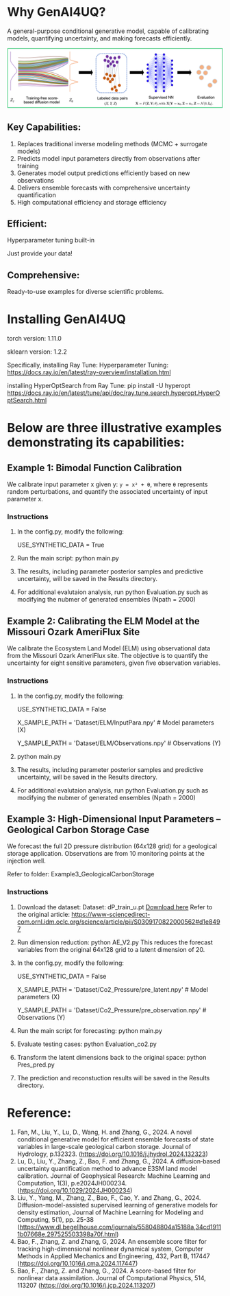 
# Why GenAI4UQ?

A general-purpose conditional generative model, capable of calibrating models, quantifying uncertainty, and making forecasts efficiently.

![Conditional Generative Model](ConditionalGenenativeModel.png)


## Key Capabilities:

<ol>
  <li>Replaces traditional inverse modeling methods (MCMC + surrogate models)</li>
  <li>Predicts model input parameters directly from observations after training</li>
  <li>Generates model output predictions efficiently based on new observations</li>
  <li>Delivers ensemble forecasts with comprehensive uncertainty quantification</li>
  <li>High computational efficiency and storage efficiency</li>
</ol>

## Efficient: 

Hyperparameter tuning built-in

Just provide your data!

## Comprehensive: 

Ready-to-use examples for diverse scientific problems.


# Installing GenAI4UQ

torch version: 1.11.0

sklearn version: 1.2.2

Specifically, installing Ray Tune: Hyperparameter Tuning:  https://docs.ray.io/en/latest/ray-overview/installation.html

installing HyperOptSearch from Ray Tune: pip install -U hyperopt   https://docs.ray.io/en/latest/tune/api/doc/ray.tune.search.hyperopt.HyperOptSearch.html



# Below are three illustrative examples demonstrating its capabilities:

## Example 1: Bimodal Function Calibration
We calibrate input parameter x given y:  `y = x² + θ`, where `θ` represents random perturbations, and quantify the associated uncertainty of input parameter x.

### Instructions
1. In the config.py, modify the following: 
   
   USE_SYNTHETIC_DATA = True
   
2. Run the main script:
   python main.py
3. The results, including parameter posterior samples and predictive uncertainty, will be saved in the Results directory.
4. For additional evalutaion analysis, run python Evaluation.py such as modifying the nubmer of generated ensembles (Npath = 2000)

## Example 2: Calibrating the ELM Model at the Missouri Ozark AmeriFlux Site
We calibrate the Ecosystem Land Model (ELM) using observational data from the Missouri Ozark AmeriFlux site. The objective is to quantify the uncertainty for eight sensitive parameters, given five observation variables.

### Instructions
1. In the config.py, modify the following: 
   
   USE_SYNTHETIC_DATA = False
   
   X_SAMPLE_PATH = 'Dataset/ELM/InputPara.npy'   # Model parameters (X)
   
   Y_SAMPLE_PATH = 'Dataset/ELM/Observations.npy'     # Observations (Y)
   
2. python main.py
3. The results, including parameter posterior samples and predictive uncertainty, will be saved in the Results directory.
4. For additional evalutaion analysis, run python Evaluation.py such as modifying the nubmer of generated ensembles (Npath = 2000)

## Example 3: High-Dimensional Input Parameters – Geological Carbon Storage Case
We forecast the full 2D pressure distribution (64x128 grid) for a geological storage application. Observations are from 10 monitoring points at the injection well. 

Refer to folder:  Example3_GeologicalCarbonStorage

### Instructions
1. Download the dataset:
   Dataset: dP_train_u.pt [Download here](https://drive.google.com/drive/folders/1fZQfMn_vsjKUXAfRV0q_gswtl8JEkVGo)
   Refer to the original article: https://www-sciencedirect-com.ornl.idm.oclc.org/science/article/pii/S0309170822000562#d1e8497
2. Run dimension reduction: python AE_V2.py
   This reduces the forecast variables from the original 64x128 grid to a latent dimension of 20.
3. In the config.py, modify the following: 
   
   USE_SYNTHETIC_DATA = False
   
   X_SAMPLE_PATH = 'Dataset/Co2_Pressure/pre_latent.npy'   # Model parameters (X)
   
   Y_SAMPLE_PATH = 'Dataset/Co2_Pressure/pre_observation.npy'     # Observations (Y)
   
5. Run the main script for forecasting: python main.py
6. Evaluate testing cases: python Evaluation_co2.py
7. Transform the latent dimensions back to the original space:  python Pres_pred.py
8. The prediction and reconstuction results will be saved in the Results directory.

# Reference:
1. Fan, M., Liu, Y., Lu, D., Wang, H. and Zhang, G., 2024. A novel conditional generative model for efficient ensemble forecasts of state variables in large-scale geological carbon storage. Journal of Hydrology, p.132323. (https://doi.org/10.1016/j.jhydrol.2024.132323)
2. Lu, D., Liu, Y., Zhang, Z., Bao, F. and Zhang, G., 2024. A diffusion‐based uncertainty quantification method to advance E3SM land model calibration. Journal of Geophysical Research: Machine Learning and Computation, 1(3), p.e2024JH000234. (https://doi.org/10.1029/2024JH000234)
3. Liu, Y., Yang, M., Zhang, Z., Bao, F., Cao, Y. and Zhang, G., 2024. Diffusion-model-assisted supervised learning of generative models for density estimation, Journal of Machine Learning for Modeling and Computing, 5(1), pp. 25-38 (https://www.dl.begellhouse.com/journals/558048804a15188a,34cd19111b07668e,297525503398a70f.html)
4. Bao, F., Zhang, Z. and Zhang, G, 2024. An ensemble score filter for tracking high-dimensional nonlinear dynamical system, Computer Methods in Applied Mechanics and Engineering, 432, Part B, 117447 (https://doi.org/10.1016/j.cma.2024.117447)
5. Bao, F., Zhang, Z. and Zhang, G., 2024. A score-based filter for nonlinear data assimilation. Journal of Computational Physics, 514, 113207 (https://doi.org/10.1016/j.jcp.2024.113207)
